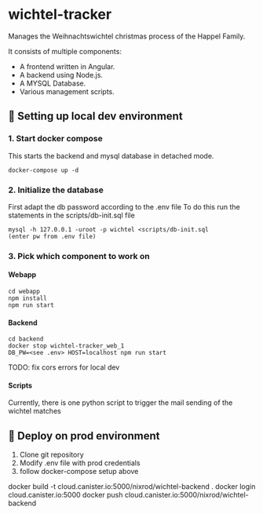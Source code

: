 # wichtel-tracker
Manages the Weihnachtswichtel christmas process of the Happel Family.

It consists of multiple components:
- A frontend written in Angular. 
- A backend using Node.js.
- A MYSQL Database.
- Various management scripts.


## 🚶 Setting up local dev environment

### 1. Start docker compose

This starts the backend and mysql database in detached mode.
```
docker-compose up -d
```

### 2. Initialize the database

First adapt the db password according to the .env file
To do this run the statements in the scripts/db-init.sql file
```
mysql -h 127.0.0.1 -uroot -p wichtel <scripts/db-init.sql
(enter pw from .env file)
```

### 3. Pick which component to work on

#### Webapp
```
cd webapp
npm install
npm run start
```

#### Backend
```
cd backend
docker stop wichtel-tracker_web_1
DB_PW=<see .env> HOST=localhost npm run start
```
TODO: fix cors errors for local dev

#### Scripts
Currently, there is one python script to trigger the mail sending of the wichtel matches

## 🏃 Deploy on prod environment

1. Clone git repository
2. Modify .env file with prod credentials 
3. follow docker-compose setup above


docker build -t cloud.canister.io:5000/nixrod/wichtel-backend .
docker login cloud.canister.io:5000
docker push cloud.canister.io:5000/nixrod/wichtel-backend
